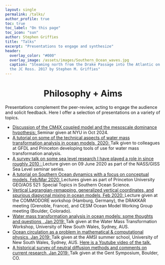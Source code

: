 ```yaml
---
layout: single 
permalink: /talks/
author_profile: true
toc: true
toc_label: "On this page"
toc_icon: "sun"
author: Stephen Griffies
title: "Talks"
excerpt: "Presentations to engage and synthesize"
header:
  overlay_color: "#000"
  overlay_image: /assets/images/Southern_Ocean_waves.jpg
  caption: "Steaming north from the Drake Passage into the Atlantic on
  the JC Ross. 2017 by Stephen M. Griffies"
---
```



#  <center> Philosophy + Aims </center>

<p align="justify">

Presentations complement the peer-review, acting to engage the
audience and solicit feedback.  Here I offer a selection of
presentations on a variety of topics.

</p>


<ul>

<li><a
href="https://github.com/StephenGriffies/documents/blob/master/CM4X/Griffies-NYU-2024-lowres.pdf">
Discussion of the CM4X coupled model and the mesoscale dominance
hypothesis: </a> Seminar given at NYU in Oct 2024. </li>

<li><a
href="https://github.com/StephenGriffies/documents/blob/master/WMTtutorial/Griffies_WMT_tutorial.pdf">
A tutorial on some of the technical aspects of water mass
transformation analysis in ocean models, 2020: </a> Talk given to
colleagues at GFDL and Princeton developing tools of use for water
mass transformation analysis. </li>

<li><a
href="https://github.com/StephenGriffies/documents/blob/master/SeaLevel/Griffies_GISS_sealevel_presentation.pdf">
A survey talk on some sea level research I have played a role in since
roughly 2010 : </a> Lecture given on 09 June 2020 as part of the
NASS/GISS Sea Level seminar series. </li>

<li><a
href="https://github.com/StephenGriffies/documents/blob/master/SouthernOcean/Griffies_SO_dynamics.pdf">
A tutorial on Southern Ocean dynamics with a focus on conceptual
models, Feb/Mar 2020: </a> Lectures given as part of Princeton
University GEO/AOS 521: Special Topics in Southern Ocean Science.
</li>

<li><a
href="https://github.com/StephenGriffies/documents/blob/master/VerticalLagrangian/Griffies_CESM_Ocean_2020.pdf">
Vertical Lagrangian-remapping, generalized vertical coordinates, and
spurious diapycnal mixing in ocean models, Feb 2020: </a> Lecture given
at the COMMODORE workshop (Hamburg, Germany),  the DRAKKAR meeting
(Grenoble, France), and CESM Ocean Model Working Group meeting
(Boulder, Colorado).  </li>

<li><a
href="https://github.com/StephenGriffies/documents/blob/master/WMTanalysis2019/Griffies_WMT_Sydney.pdf">
Water mass transformation analysis in ocean models: some thoughts and
questions , Jan 2019: </a> Talk given at the Water Mass Transformation
Workshop, University of New South Wales, Sydney, AUS.  </li>


<li><a
href="https://github.com/StephenGriffies/documents/blob/master/OceanCirculation2019/Griffies_AMSI_2019.pdf">
Ocean circulation as a problem in mathematical & computational
physics, Jan 2019: </a> Talk given at the AMSI summer school, University
of New South Wales, Sydney, AUS.
<a href="https://youtu.be/POv8sGN-tq4"> Here is a Youtube video of the talk.</a>
</li>


<li><a
href="https://github.com/StephenGriffies/documents/blob/master/Gent_symposium2019/Griffies_talk_Gent_symposium.pdf">
A historical survey of neutral diffusion methods and comments on
current research, Jan 2019: </a> Talk given at the Gent Symposium,
Boulder, CO.  </li>

</ul>

